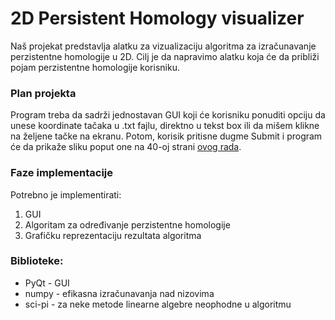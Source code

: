 # 2D Persistent Homology visualizer

Naš projekat predstavlja alatku za vizualizaciju algoritma za izračunavanje perzistentne homologije u 2D. Cilj je da napravimo alatku koja će da približi pojam perzistentne homologije korisniku. 

### Plan projekta
Program treba da sadrži jednostavan GUI koji će korisniku ponuditi opciju da unese koordinate tačaka u .txt fajlu, direktno u tekst box ili da mišem klikne na željene tačke na ekranu. Potom, korisik pritisne dugme Submit i program će da prikaže sliku poput one na 40-oj strani [ovog rada](http://elibrary.matf.bg.ac.rs/bitstream/handle/123456789/1791/Master_Danijela_Vasiljevic.pdf?sequence=1).
### Faze implementacije
Potrebno je implementirati: 
1. GUI
2. Algoritam za određivanje perzistentne homologije
3. Grafičku reprezentaciju rezultata algoritma


### Biblioteke:
* PyQt - GUI
* numpy - efikasna izračunavanja nad nizovima
* sci-pi - za neke metode linearne algebre neophodne u algoritmu
